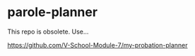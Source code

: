 # parole-planner

This repo is obsolete. Use...

https://github.com/V-School-Module-7/my-probation-planner
